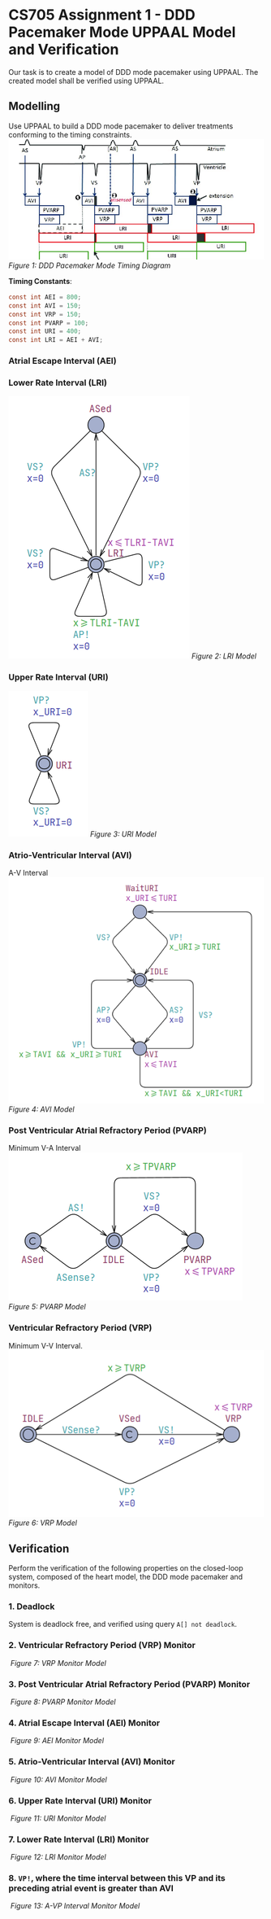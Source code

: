 # CS705 Assignment 1 - DDD Pacemaker Mode UPPAAL Model and Verification

Our task is to create a model of DDD mode pacemaker using UPPAAL. The created model shall be 
verified using UPPAAL.

## Modelling
Use UPPAAL to build a DDD mode pacemaker to deliver treatments conforming to the timing constraints.
![DDD_Mode_Timing_Diagram](resources/ddd_timing_diagram.png)
*Figure 1: DDD Pacemaker Mode Timing Diagram*

**Timing Constants**:
``` c
const int AEI = 800; 
const int AVI = 150; 
const int VRP = 150; 
const int PVARP = 100; 
const int URI = 400; 
const int LRI = AEI + AVI;
```

### Atrial Escape Interval (AEI)

### Lower Rate Interval (LRI)

![LRI_Model](resources/LRI.png)
*Figure 2: LRI Model*

### Upper Rate Interval (URI)

![URI_Model](resources/URI.png)
*Figure 3: URI Model*

### Atrio-Ventricular Interval (AVI)
A-V Interval
![AVI_Model](resources/AVI.png)
*Figure 4: AVI Model*

### Post Ventricular Atrial Refractory Period (PVARP)
Minimum V-A Interval
![PVARP_Model](resources/PVARP.png)
*Figure 5: PVARP Model*

### Ventricular Refractory Period (VRP)
Minimum V-V Interval.
![VRP_Model](resources/VRP.png)
*Figure 6: VRP Model*

## Verification
Perform the verification of the following properties on the closed-loop system, composed of the heart model, the DDD mode pacemaker and monitors.

### 1. Deadlock
System is deadlock free, and verified using query `A[] not deadlock`.

### 2. Ventricular Refractory Period (VRP) Monitor

![]()
*Figure 7: VRP Monitor Model*

### 3. Post Ventricular Atrial Refractory Period (PVARP) Monitor

![]()
*Figure 8: PVARP Monitor Model*

### 4. Atrial Escape Interval (AEI) Monitor

![]()
*Figure 9: AEI Monitor Model*

### 5. Atrio-Ventricular Interval (AVI) Monitor

![]()
*Figure 10: AVI Monitor Model*

### 6. Upper Rate Interval (URI) Monitor

![]()
*Figure 11: URI Monitor Model*

### 7. Lower Rate Interval (LRI) Monitor

![]()
*Figure 12: LRI Monitor Model*

### 8. `VP!`, where the time interval between this VP and its preceding atrial event is greater than AVI

![]()
*Figure 13: A-VP Interval Monitor Model*
